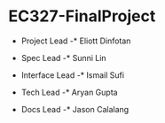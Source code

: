 # EC327-FinalProject

- Project Lead
-* Eliott Dinfotan

- Spec Lead
-* Sunni Lin

- Interface Lead
-* Ismail Sufi

- Tech Lead
-* Aryan Gupta

- Docs Lead
-* Jason Calalang
